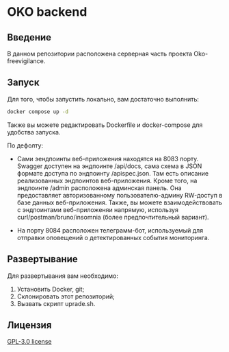 # OKO backend

## Введение

В данном репозитории расположена серверная часть проекта Oko-freevigilance.

## Запуск

Для того, чтобы запустить локально, вам достаточно выполнить:

```bash
docker compose up -d
```

Также вы можете редактировать Dockerfile и docker-compose для удобства запуска.

По дефолту:

- Сами эендпоинты веб-приложения находятся на 8083 порту. Swagger доступен на эндпоинте /api/docs, сама схема в JSON формате доступа по эндпоинту /apispec.json. Там есть описание реализованных эндпоинтов веб-приложения. Кроме того, на эндпоинте /admin расположена админская панель. Она предоставляет авторизованному пользователю-админу RW-доступ в базе данных веб-приложения. Также, вы можете взаимодействовать с эндпоинтами веб-приложеняи напрямую, используя curl/postman/bruno/insomnia (более предпочтительный вариант).

- На порту 8084 расположен телеграмм-бот, используемый для отправки оповещений о детектированных события мониторинга.

## Развертывание

Для развертывания вам необходимо:

1) Установить Docker, git;
2) Склонировать этот репозиторий;
3) Вызвать скрипт uprade.sh.

## Лицензия

[GPL-3.0 license](LICENSE)
